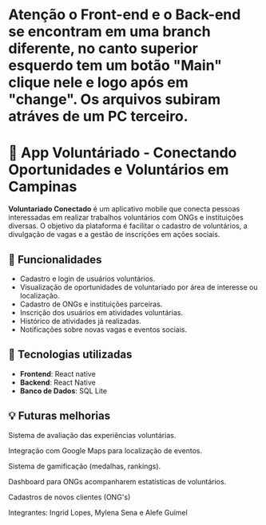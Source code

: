 # Atenção o Front-end e o Back-end se encontram em uma branch diferente, no canto superior esquerdo tem um botão "Main" clique nele e logo após em "change". Os arquivos subiram atráves de um PC terceiro.
# 📱 App Voluntáriado - Conectando Oportunidades e Voluntários em Campinas

**Voluntariado Conectado** é um aplicativo mobile que conecta pessoas interessadas em realizar trabalhos voluntários com ONGs e instituições diversas. O objetivo da plataforma é facilitar o cadastro de voluntários, a divulgação de vagas e a gestão de inscrições em ações sociais.

## 🚀 Funcionalidades

- Cadastro e login de usuários voluntários.
- Visualização de oportunidades de voluntariado por área de interesse ou localização.
- Cadastro de ONGs e instituições parceiras.
- Inscrição dos usuários em atividades voluntárias.
- Histórico de atividades já realizadas.
- Notificações sobre novas vagas e eventos sociais.

## 📲 Tecnologias utilizadas

- **Frontend**: React native 
- **Backend**: React Native
- **Banco de Dados**: SQL Lite

## 💡 Futuras melhorias 

Sistema de avaliação das experiências voluntárias.

Integração com Google Maps para localização de eventos.

Sistema de gamificação (medalhas, rankings).

Dashboard para ONGs acompanharem estatísticas de voluntários.

Cadastros de novos clientes (ONG's)

Integrantes: Ingrid Lopes, Mylena Sena e Alefe Guímel

